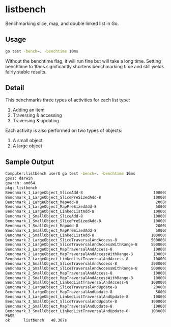 # listbench
Benchmarking slice, map, and double linked list in Go.

## Usage

```bash
go test -bench=. -benchtime 10ms
```

Without the benchtime flag, it will run fine but will take a long time. Setting benchtime to 10ms significantly shortens benchmarking time and still yields fairly stable results.

## Detail

This benchmarks three types of activities for each list type:
1. Adding an item
2. Traversing & accessing
3. Traversing & updating

Each activity is also performed on two types of objects:
1. A small object
2. A large object

## Sample Output

```bash
Computer:listbench user$ go test -bench=. -benchtime 10ms
goos: darwin
goarch: amd64
pkg: listbench
Benchmark_1_LargeObject_SliceAdd-8                           	 1000000	        21.3 ns/op
Benchmark_1_LargeObject_SlicePreSizedAdd-8                   	 1000000	        10.9 ns/op
Benchmark_1_LargeObject_MapAdd-8                             	  200000	       145 ns/op
Benchmark_1_LargeObject_MapPreSizedAdd-8                     	  500000	        76.8 ns/op
Benchmark_1_LargeObject_LinkedListAdd-8                      	 1000000	        10.2 ns/op
Benchmark_1_SmallObject_SliceAdd-8                           	 1000000	        45.6 ns/op
Benchmark_1_SmallObject_SlicePreSizedAdd-8                   	 1000000	        72.9 ns/op
Benchmark_1_SmallObject_MapAdd-8                             	  200000	        91.4 ns/op
Benchmark_1_SmallObject_MapPreSizedAdd-8                     	  500000	        80.0 ns/op
Benchmark_1_SmallObject_LinkedListAdd-8                      	10000000	         2.77 ns/op
Benchmark_2_LargeObject_SliceTraversalAndAccess-8            	50000000	         0.26 ns/op
Benchmark_2_LargeObject_SliceTraversalAndAccessWithRange-8   	50000000	         0.23 ns/op
Benchmark_2_LargeObject_MapTraversalAndAccess-8              	 1000000	        52.1 ns/op
Benchmark_2_LargeObject_MapTraversalAndAccessWithRange-8     	 1000000	        11.5 ns/op
Benchmark_2_LargeObject_LinkedListTraversalAndAccess-8       	 1000000	        32.9 ns/op
Benchmark_2_SmallObject_SliceTraversalAndAccess-8            	30000000	         0.46 ns/op
Benchmark_2_SmallObject_SliceTraversalAndAccessWithRange-8   	50000000	         0.23 ns/op
Benchmark_2_SmallObject_MapTraversalAndAccess-8              	 1000000	        50.9 ns/op
Benchmark_2_SmallObject_MapTraversalAndAccessWithRange-8     	 1000000	        11.1 ns/op
Benchmark_2_SmallObject_LinkedListTraversalAndAccess-8       	10000000	         2.33 ns/op
Benchmark_3_LargeObject_SliceTraversalAndUpdate-8            	 2000000	         8.92 ns/op
Benchmark_3_LargeObject_MapTraversalAndUpdate-8              	  500000	        46.5 ns/op
Benchmark_3_LargeObject_LinkedListTraversalAndUpdate-8       	 1000000	        28.0 ns/op
Benchmark_3_SmallObject_SliceTraversalAndUpdate-8            	10000000	         2.49 ns/op
Benchmark_3_SmallObject_MapTraversalAndUpdate-8              	 1000000	        42.2 ns/op
Benchmark_3_SmallObject_LinkedListTraversalAndUpdate-8       	10000000	         2.99 ns/op
PASS
ok  	listbench	48.367s
```
